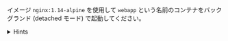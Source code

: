 イメージ `nginx:1.14-alpine` を使用して `webapp` という名前のコンテナをバックグランド (detached モード) で起動してください。

<details>
  <summary>Hints</summary>

`docker run --name webapp nginx:1.14-alpine` を実行します。

</details>
